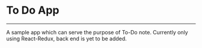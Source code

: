 # To Do App #
---

A sample app which can serve the purpose of To-Do note. Currently only using React-Redux, back end is yet to be added.
